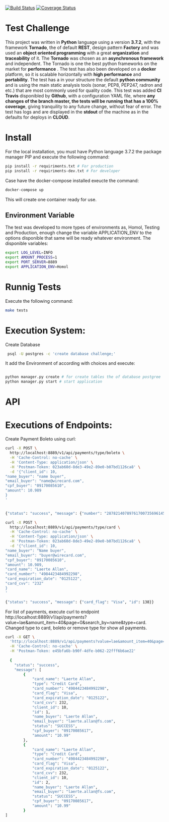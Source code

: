 [![Build Status](https://travis-ci.com/laerteallan/challange.svg?branch=master)](https://travis-ci.com/laerteallan/challange)
[![Coverage Status](https://coveralls.io/repos/github/laerteallan/challange/badge.svg?branch=master)](https://coveralls.io/github/laerteallan/challange?branch=master)

# Test Challenge

This project was written in **Python** language using a version **3.7.2**, with the framework **Tornado**, the of default **REST**, design pattern **Factory** and was used an **object oriented programming** with a great **organization** and **traceability** of it. The **Tornado** was chosen as an **asynchronous framework** and independent. The Tornado is one the best python frameworks on the market for **performance** . 
The test has also been developed on a **docker** platform, so it is scalable horizontally with **high performance** and **portability**. The test has a in your structure the default  **python community** and is using the main static analysis tools (sonar, PEP8, PEP247, radron and etc.) that are most commonly used for quality code. This test was added **CI Travis** disponibled by **Github**, with a configuration YAML file, where **any changes of the branch master,  the tests will be running that has a 100% coverage**, giving tranquility to any future change, without fear of error. The test has logs and are displayed in the **stdout** of the machine as in the defaults for deploys in **CLOUD**.

# Install

For the local installation, you must have Python language 3.7.2 the package manager PIP and execute the following command:
```sh
pip install -r requiriments.txt # For production 
pip install -r requiriments-dev.txt # For developer 
```

Case have the docker-compose installed exeucte the command:
```sh
docker-compose up
```
This will create one container ready for use.

## Environment Variable
The test was developed to more types of environments as, Homol, Testing and Production, enough change the variable APPLICATION_ENV to the options disponible that same will be ready whatever environment. The disponible variables:
```sh
export LOG_LEVEL=INFO
export AMOUNT_PROCESS=1
export PORT_SERVER=8889
export APPLICATION_ENV=Homol
```
# Runnig Tests
Execute the following command:

```sh
make tests
```

# Execution System:

Create Database

```sh
 psql -U postgres -c 'create database challenge;'
```

It add the Environment of according with choices and execute:

```sh

python manager.py create # for create tables the of database postgree
python manager.py start # start application
```

# API


# Executions of Endpoints:

Create Payment Boleto using curl:

```sh
curl -X POST \
  http://localhost:8889/v1/api/payments/type/boleto \
  -H 'Cache-Control: no-cache' \
  -H 'Content-Type: application/json' \
  -H 'Postman-Token: 023ab60d-8de3-49e2-89e0-b07bd1126ca8' \
  -d '{"client_id": 10,
"name_buyer": "name buyer",
"email_buyer": "name@wirecard.com",
"cpf_buyer": "09170085610",
"amount": 10.989
}
'


{"status": "success", "message": {"number": "287821407897617007356961452738819332273288776689", "id": 136}}
```


```sh
curl -X POST \
  http://localhost:8889/v1/api/payments/type/card \
  -H 'Cache-Control: no-cache' \
  -H 'Content-Type: application/json' \
  -H 'Postman-Token: 023ab60d-8de3-49e2-89e0-b07bd1126ca8' \
  -d '{"client_id": 10,
"name_buyer": "Name buyer",
"email_buyer": "buyer@wirecard.com",
"cpf_buyer": "09170085610",
"amount": 10.989,
"card_name": "Laerte Allan",
"card_number": "4984423484992298",
"card_expiration_date": "0125122",
"card_cvv": "232"
}
'

{"status": "success", "message": {"card_flag": "Visa", "id": 138}}
```
For list of payments, execute curl to endpoint http://localhost:8889/v1/api/payments?value=lae&amount_item=40&page=0&search_by=name&type=card. Changed type to card, boleto or remove type
for show all payments.

```sh
curl -X GET \
  'http://localhost:8889/v1/api/payments?value=lae&amount_item=40&page=0&search_by=name&type=card' \
  -H 'Cache-Control: no-cache' \
  -H 'Postman-Token: e45bfa6b-b90f-4dfe-b062-22fff6b6ae22'
  
  {
    "status": "success",
    "message": [
        {
            "card_name": "Laerte Allan",
            "type": "Credit Card",
            "card_number": "4984423484992298",
            "card_flag": "Visa",
            "card_expiration_date": "0125122",
            "card_cvv": 232,
            "client_id": 10,
            "id": 1,
            "name_buyer": "Laerte Allan",
            "email_buyer": "laerte.allan@fs.com",
            "status": "SUCCESS",
            "cpf_buyer": "09170085617",
            "amount": "10.99"
        },
        {
            "card_name": "Laerte Allan",
            "type": "Credit Card",
            "card_number": "4984423484992298",
            "card_flag": "Visa",
            "card_expiration_date": "0125122",
            "card_cvv": 232,
            "client_id": 10,
            "id": 2,
            "name_buyer": "Laerte Allan",
            "email_buyer": "laerte.allan@fs.com",
            "status": "SUCCESS",
            "cpf_buyer": "09170085617",
            "amount": "10.99"
        }
]
  
```
